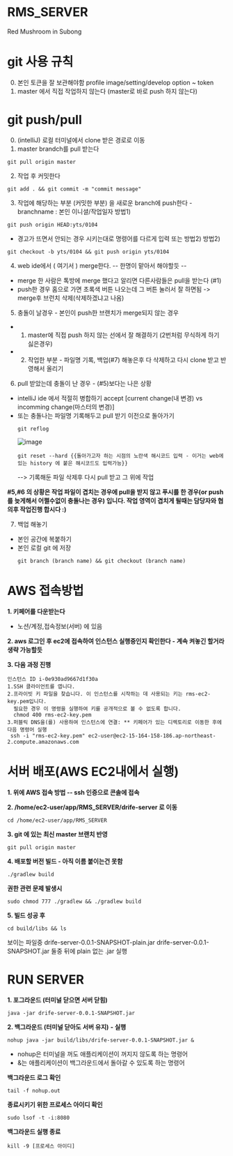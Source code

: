 # RMS_SERVER
Red Mushroom in Subong


# git 사용 규칙
0. 본인 토큰을 잘 보관해야함 profile image/setting/develop option ~ token
1. master 에서 직접 작업하지 않는다 (master로 바로 push 하지 않는다)

# git push/pull
0. (intelliJ) 로컬 터미널에서 clone 받은 경로로 이동
1. master brandch를 pull 받는다
```
git pull origin master
```
2. 작업 후 커밋한다
```
git add . && git commit -m "commit message"
```
3. 작업에 해당하는 부분 (커밋한 부분) 을 새로운 branch에 push한다 - branchname : 본인 이니셜/작업일자
  방법1)
  ```
  git push origin HEAD:yts/0104
  ```
  * 경고가 뜨면서 안되는 경우 시키는대로 명령어를 다르게 입력 또는 방법2) 
  방법2)
  ```
  git checkout -b yts/0104 && git push origin yts/0104
  ```

4. web ide에서 ( 여기서 ) merge한다. -- 한명이 맡아서 해야할듯 --
- merge 한 사람은 톡방에 merge 했다고 알리면 다른사람들은 pull을 받는다 (#1)
- push한 경우 홈으로 가면 초록색 버튼 나오는데 그 버튼 눌러서 잘 하면됨 -> merge후 브런치 삭제(삭제하겠냐고 나옴)

5. 충돌이 날경우 - 본인이 push한 브랜치가 merge되지 않는 경우
- 1. master에 직접 push 하지 않는 선에서 잘 해결하기 (2번처럼 무식하게 하기 싫은경우)
- 2. 작업한 부분 - 파일명 기록, 백업(#7) 해놓은후 다 삭제하고 다시 clone 받고 반영해서 올리기

6. pull 받았는데 충돌이 난 경우 - (#5)보다는 나은 상황
- intelliJ ide 에서 적절히 병합하기
  accept [current change(내 변경) vs incomming change(마스터의 변경)]
- 또는 충돌나는 파일명 기록해두고 pull 받기 이전으로 돌아가기
  ```
  git reflog
  ```
  ![image](https://user-images.githubusercontent.com/38269178/148190619-faa2b615-9526-424f-b9b0-7c30fc3856ca.png)
  ```
  git reset --hard {{돌아가고자 하는 시점의 노란색 해시코드 입력 - 이거는 web에 있는 history 에 붙은 해시코드도 입력가능}}
  ```
  --> 기록해둔 파일 삭제후 다시 pull 받고 그 위에 작업

**#5,#6 의 상황은  작업 파일이 겹치는 경우에 pull을 받지 않고 푸시를 한 경우(or push를 늦게해서 어쩔수없이 충돌나는 경우) 입니다.
작업 영역이 겹치게 될때는 담당자와 협의후 작업진행 합시다 :)**

7. 백업 해놓기
- 본인 공간에 복붙하기
- 본인 로컬 git 에 저장
  ```
  git branch (branch name) && git checkout (branch name)
  ```

# AWS 접속방법
**1. 키페어를 다운받는다**
- 노션/계정,접속정보(서버) 에 있음

**2. aws 로그인 후 ec2에 접속하여 인스턴스 실행중인지 확인한다 - 계속 켜놓긴 할거라 생략 가능할듯**

**3. 다음 과정 진행** 
```
인스턴스 ID i-0e930ad9667d1f30a
1.SSH 클라이언트를 엽니다.
2.프라이빗 키 파일을 찾습니다. 이 인스턴스를 시작하는 데 사용되는 키는 rms-ec2-key.pem입니다.
  필요한 경우 이 명령을 실행하여 키를 공개적으로 볼 수 없도록 합니다.
  chmod 400 rms-ec2-key.pem
3.퍼블릭 DNS을(를) 사용하여 인스턴스에 연결: ** 키페어가 있는 디렉토리로 이동한 후에 다음 명령어 실행
 ssh -i "rms-ec2-key.pem" ec2-user@ec2-15-164-158-186.ap-northeast-2.compute.amazonaws.com
```
# 서버 배포(AWS EC2내에서 실행)
**1. 위에 AWS 접속 방법 -- ssh 인증으로 콘솔에 접속**

**2. /home/ec2-user/app/RMS_SERVER/drife-server 로 이동**

```
cd /home/ec2-user/app/RMS_SERVER
```
**3. git 에 있는 최신 master 브랜치 반영**

```
git pull origin master
```
**4. 배포할 버전 빌드 - 아직 이름 붙이는건 못함**

```
./gradlew build
```
**권한 관련 문제 발생시**
```
sudo chmod 777 ./gradlew && ./gradlew build
```
**5. 빌드 성공 후**

```
cd build/libs && ls
```
보이는 파일중
drife-server-0.0.1-SNAPSHOT-plain.jar  drife-server-0.0.1-SNAPSHOT.jar 
둘중 뒤에 plain 없는 .jar 실행


# RUN SERVER
**1. 포그라운드 (터미널 닫으면 서버 닫힘)**
```
java -jar drife-server-0.0.1-SNAPSHOT.jar
```
**2. 백그라운드 (터미널 닫아도 서버 유지)**
**- 실행**
```
nohup java -jar build/libs/drife-server-0.0.1-SNAPSHOT.jar &
```
- nohup은 터미널을 꺼도 애플리케이션이 꺼지지 않도록 하는 명령어
- &는 애플리케이션이 백그라운드에서 돌아갈 수 있도록 하는 명령어

 
**백그라운드 로그 확인**
```
tail -f nohup.out
```
**종료시키기 위한 프로세스 아이디 확인**
```
sudo lsof -t -i:8080
```
**백그라운드 실행 종료**
```
kill -9 [프로세스 아이디]
```
